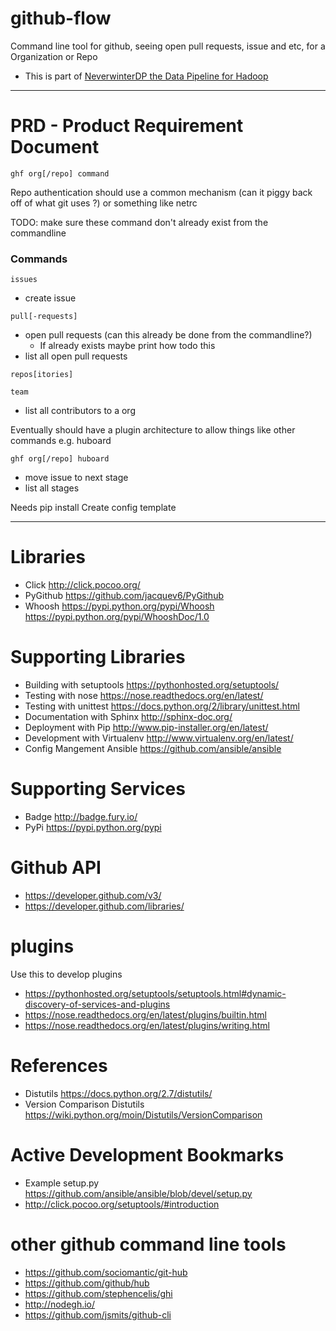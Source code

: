 github-flow
===========

Command line tool for github, seeing open pull requests, issue and etc, for a Organization or Repo


- This is part of [NeverwinterDP the Data Pipeline for Hadoop](https://github.com/DemandCube/NeverwinterDP)

* * *

# PRD - Product Requirement Document

`ghf org[/repo] command`

Repo authentication should use a common mechanism (can it piggy back off of what git uses ?) or something like netrc

TODO: make sure these command don't already exist from the commandline

### Commands
`issues`
- create issue
 
`pull[-requests]`
- open pull requests (can this already be done from the commandline?)
  - If already exists maybe print how todo this
- list all open pull requests

`repos[itories]`

`team`
- list all contributors to a org
 

Eventually should have a plugin architecture to allow things like other commands e.g. huboard

`ghf org[/repo] huboard`
- move issue to next stage
- list all stages



Needs pip install
Create config template

* * *

# Libraries
- Click <http://click.pocoo.org/>
- PyGithub <https://github.com/jacquev6/PyGithub>
- Whoosh <https://pypi.python.org/pypi/Whoosh> <https://pypi.python.org/pypi/WhooshDoc/1.0>

# Supporting Libraries
- Building with setuptools <https://pythonhosted.org/setuptools/>
- Testing with nose <https://nose.readthedocs.org/en/latest/>
- Testing with unittest <https://docs.python.org/2/library/unittest.html>
- Documentation with Sphinx <http://sphinx-doc.org/>
- Deployment with Pip <http://www.pip-installer.org/en/latest/>
- Development with Virtualenv <http://www.virtualenv.org/en/latest/>
- Config Mangement Ansible <https://github.com/ansible/ansible>


# Supporting Services
- Badge <http://badge.fury.io/>
- PyPi <https://pypi.python.org/pypi>

# Github API
- https://developer.github.com/v3/
- https://developer.github.com/libraries/


# plugins

Use this to develop plugins
- https://pythonhosted.org/setuptools/setuptools.html#dynamic-discovery-of-services-and-plugins
- https://nose.readthedocs.org/en/latest/plugins/builtin.html
- https://nose.readthedocs.org/en/latest/plugins/writing.html


# References 
- Distutils <https://docs.python.org/2.7/distutils/>
- Version Comparison Distutils <https://wiki.python.org/moin/Distutils/VersionComparison>

# Active Development Bookmarks
- Example setup.py <https://github.com/ansible/ansible/blob/devel/setup.py>
- <http://click.pocoo.org/setuptools/#introduction>

# other github command line tools
- https://github.com/sociomantic/git-hub
- https://github.com/github/hub
- https://github.com/stephencelis/ghi
- http://nodegh.io/
- https://github.com/jsmits/github-cli
